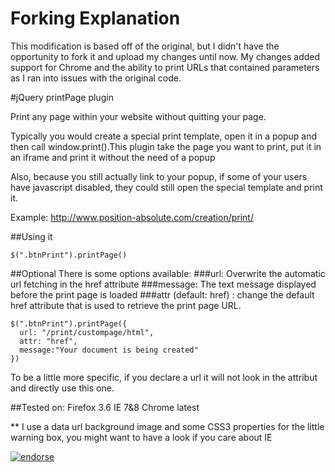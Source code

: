 # Forking Explanation
This modification is based off of the original, but I didn't have the opportunity to fork it and upload my changes until now.  My changes added support for Chrome and the ability to print URLs that contained parameters as I ran into issues with the original code.

#jQuery printPage plugin

Print any page within your website without quitting your page.

Typically you would create a special print template, open it in a popup and then call window.print().This plugin take the page you want to print, put it in an iframe and print it without the need of a popup

Also, because you still actually link to your popup, if some of your users have javascript disabled, they could still open the special template and print it.

Example: http://www.position-absolute.com/creation/print/

##Using it

    $(".btnPrint").printPage()

##Optional
There is some options available:
###url: Overwrite the automatic url fetching in the href attribute
###message: The text message displayed before the print page is loaded
###attr (default: href) : change the default href attribute that is used to retrieve the print page URL.


    $(".btnPrint").printPage({
      url: "/print/custompage/html",
      attr: "href",
      message:"Your document is being created"
    })

To be a little more specific, if you declare a url it will not look in the attribut and directly use this one.

##Tested on:
Firefox 3.6
IE 7&8
Chrome latest

** I use a data url background image and some CSS3 properties for the little warning box, you might want to have a look if you care about IE

[![endorse](http://api.coderwall.com/posabsolute/endorsecount.png)](http://coderwall.com/posabsolute)

